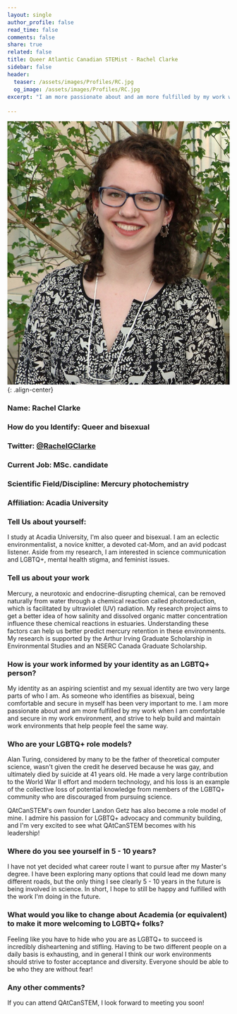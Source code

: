 ```yaml
---
layout: single
author_profile: false
read_time: false
comments: false
share: true
related: false
title: Queer Atlantic Canadian STEMist - Rachel Clarke
sidebar: false
header:
  teaser: /assets/images/Profiles/RC.jpg
  og_image: /assets/images/Profiles/RC.jpg
excerpt: "I am more passionate about and am more fulfilled by my work when I am comfortable and secure in my work environment, and strive to help build and maintain work environments that help people feel the same dway."

---
```

      
![image-center](/assets/images/Profiles/RC.jpg){: .align-center}

### Name: Rachel Clarke
### How do you Identify: Queer and bisexual
### Twitter: [@RachelGClarke](http://www.twitter.com/RachelGClarke)
### Current Job: MSc. candidate
### Scientific Field/Discipline: Mercury photochemistry
### Affiliation: Acadia University
### Tell Us about yourself:
I study at Acadia University, I'm also queer and bisexual. I am an eclectic environmentalist, a novice knitter, a devoted cat-Mom, and an avid podcast listener. Aside from my research, I am interested in science communication and LGBTQ+, mental health stigma, and feminist issues. 
### Tell us about your work
Mercury, a neurotoxic and endocrine-disrupting chemical, can be removed naturally from water through a chemical reaction called photoreduction, which is facilitated by ultraviolet (UV) radiation. My research project aims to get a better idea of how salinity and dissolved organic matter concentration influence these chemical reactions in estuaries. Understanding these factors can help us better predict mercury retention in these environments. My research is supported by the Arthur Irving Graduate Scholarship in Environmental Studies and an NSERC Canada Graduate Scholarship.
### How is your work informed by your identity as an LGBTQ+ person?
My identity as an aspiring scientist and my sexual identity are two very large parts of who I am. As someone who identifies as bisexual, being comfortable and secure in myself has been very important to me. I am more passionate about and am more fulfilled by my work when I am comfortable and secure in my work environment, and strive to help build and maintain work environments that help people feel the same way. 
### Who are your LGBTQ+ role models?
Alan Turing, considered by many to be the father of theoretical computer science, wasn't given the credit he deserved because he was gay, and ultimately died by suicide at 41 years old. He made a very large contribution to the World War II effort and modern technology, and his loss is an example of the collective loss of potential knowledge from members of the LGBTQ+ community who are discouraged from pursuing science. 

QAtCanSTEM's own founder Landon Getz has also become a role model of mine. I admire his passion for LGBTQ+ advocacy and community building, and I'm very excited to see what QAtCanSTEM becomes with his leadership!
### Where do you see yourself in 5 - 10 years?
I have not yet decided what career route I want to pursue after my Master's degree. I have been exploring many options that could lead me down many different roads, but the only thing I see clearly 5 - 10 years in the future is being involved in science. 
In short, I hope to still be happy and fulfilled with the work I'm doing in the future.
### What would you like to change about Academia (or equivalent) to make it more welcoming to LGBTQ+ folks?
Feeling like you have to hide who you are as LGBTQ+ to succeed is incredibly disheartening and stifling. Having to be two different people on a daily basis is exhausting, and in general I think our work environments should strive to foster acceptance and diversity. Everyone should be able to be who they are without fear!
### Any other comments?
If you can attend QAtCanSTEM, I look forward to meeting you soon!